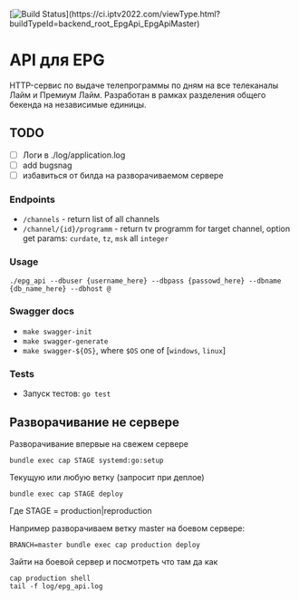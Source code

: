 [![Build Status](https://ci.iptv2022.com/app/rest/builds/buildType(id:backend_root_EpgApi_EpgApiMaster)/statusIcon)](https://ci.iptv2022.com/viewType.html?buildTypeId=backend_root_EpgApi_EpgApiMaster)

# API для EPG

HTTP-сервис по выдаче телепрограммы по дням на все телеканалы Лайм и Премиум Лайм. Разработан в рамках разделения общего бекенда на независимые единицы.

## TODO

* [ ] Логи в ./log/application.log
* [ ] add bugsnag
* [ ] избавиться от билда на разворачиваемом сервере

### Endpoints

- `/channels` - return list of all channels
- `/channel/{id}/programm` - return tv programm for target channel, option get params: `curdate`, `tz`, `msk` all `integer`

### Usage

`./epg_api --dbuser {username_here} --dbpass {passowd_here} --dbname {db_name_here} --dbhost @`

### Swagger docs

- `make swagger-init`
- `make swagger-generate`
- `make swagger-${OS}`, where `$OS` one of [`windows`, `linux`]

### Tests

- Запуск тестов: `go test`

## Разворачивание не сервере

Разворачивание впервые на свежем сервере

```
bundle exec cap STAGE systemd:go:setup
```

Текущую или любую ветку (запросит при деплое)

```
bundle exec cap STAGE deploy
```

Где STAGE = production|reproduction

Например разворачиваем ветку master на боевом сервере:

```
BRANCH=master bundle exec cap production deploy
```

Зайти на боевой сервер и посмотреть что там да как

```
cap production shell
tail -f log/epg_api.log
```

